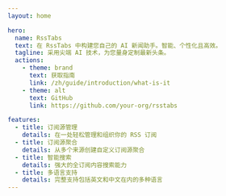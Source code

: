 ```yaml
---
layout: home

hero:
  name: RssTabs
  text: 在 RssTabs 中构建您自己的 AI 新闻助手。智能、个性化且高效。
  tagline: 采用尖端 AI 技术，为您量身定制最新头条。
  actions:
    - theme: brand
      text: 获取指南
      link: /zh/guide/introduction/what-is-it
    - theme: alt
      text: GitHub
      link: https://github.com/your-org/rsstabs

features:
  - title: 订阅源管理
    details: 在一处轻松管理和组织你的 RSS 订阅
  - title: 订阅源聚合
    details: 从多个来源创建自定义订阅源聚合
  - title: 智能搜索
    details: 强大的全订阅内容搜索能力
  - title: 多语言支持
    details: 完整支持包括英文和中文在内的多种语言
---
```

